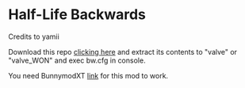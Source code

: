 # Half-Life Backwards

Credits to yamii

Download this repo [clicking here](https://github.com/parklez/Half-Life-Backwards/archive/master.zip) and extract its contents to "valve" or "valve_WON" and exec bw.cfg in console.

You need BunnymodXT [link](https://github.com/YaLTeR/BunnymodXT) for this mod to work.
